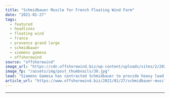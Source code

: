 ```yaml
---
title: "Schmidbauer Muscle for French Floating Wind Farm"
date: "2021-01-27"
tags: 
  - featured
  - headlines
  - floating wind
  - france
  - provence grand large
  - schmidbauer
  - siemens gamesa
  - offshorewind
source: "offshorewind"
image_url: "https://cdn.offshorewind.biz/wp-content/uploads/sites/2/2021/01/27102024/Schmidbauer-Muscle-for-French-Floating-Wind-Farm.jpg"
image_fp: "/assets/img/post_thumbnails/30.jpg"
lead: "Siemens Gamesa has contracted Schmidbauer to provide heavy load logistics on the Provence Grand"
article_url: "https://www.offshorewind.biz/2021/01/27/schmidbauer-muscle-for-french-floating-wind-farm/"
---
```


---
